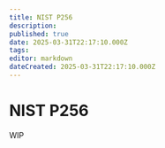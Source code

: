 ```yaml
---
title: NIST P256
description: 
published: true
date: 2025-03-31T22:17:10.000Z
tags: 
editor: markdown
dateCreated: 2025-03-31T22:17:10.000Z
---
```


# NIST P256
WIP
